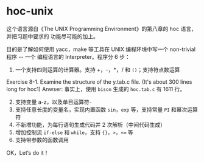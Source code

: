 # hoc-unix

这个语言源自《The UNIX Programming Environment》的第八章的 hoc 语言，并把习题中要求的
功能尽可能的加上。

目的是了解如何使用 yacc，make 等工具在 UNIX 编程环境中写一个 non-trivial 程序 -- 一个
编程语言的 Interpreter。程序分 6 步：
1. 一个支持四则运算的计算器。支持 +，-，\*，/ 和 `()`；支持符点数运算

Exercise 8-1. Examine the structure of the y.tab.c file. (It's about 300 lines long for hoc1)
Anwser: 事实上，使用 `bison` 生成的 `hoc.tab.c` 有 1611 行。

2. 支持变量 a-z，以及单目运算符`-`
3. 支持任意长度的变量名，实现内置函数 `sin`，`exp` 等，支持常量 `PI` 和幂次运算符
4. 不新增功能，为每行语句生成代码并 2 次解析（中间代码生成）
5. 增加控制流 `if-else` 和 `while`，支持 `{}`，`>`，`<=` 等
6. 支持带参数的函数调用

OK，Let‘s do it！
